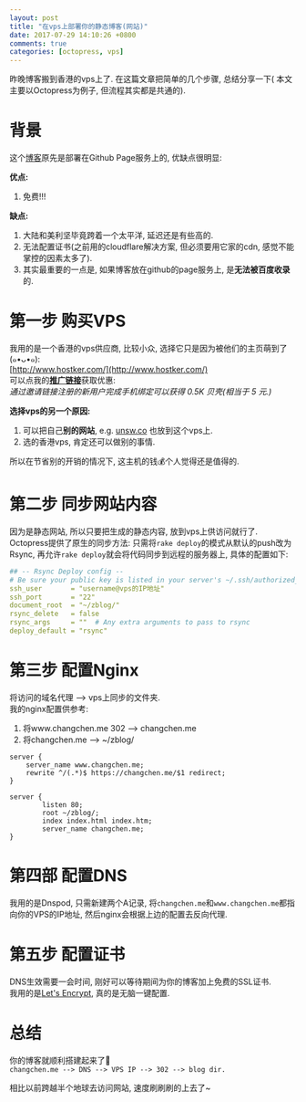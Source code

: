 ```yaml
---
layout: post
title: "在vps上部署你的静态博客(网站)"
date: 2017-07-29 14:10:26 +0800
comments: true
categories: [octopress, vps]
---
```


昨晚博客搬到香港的vps上了. 在这篇文章把简单的几个步骤, 总结分享一下( 本文主要以Octopress为例子, 但流程其实都是共通的).      
<img style="max-height:300px" class="lazy" data-original="/images/blog/170729_hoster/boost1.png">
<!--more-->
   






# 背景   
这个[博客](https://changchen.me)原先是部署在Github Page服务上的, 优缺点很明显:        

**优点:**  

1. 免费!!!

**缺点:** 

1. 大陆和美利坚毕竟跨着一个太平洋, 延迟还是有些高的.
2. 无法配置证书(之前用的cloudflare解决方案, 但必须要用它家的cdn, 感觉不能掌控的因素太多了).
3. 其实最重要的一点是, 如果博客放在github的page服务上, 是**无法被百度收录**的.    



# 第一步 购买VPS
我用的是一个香港的vps供应商, 比较小众, 选择它只是因为被他们的主页萌到了 (๑•ᴗ•๑):    
[http://www.hostker.com/](http://www.hostker.com/)     
可以点我的[**推广链接**](https://i.hostker.com/flag/8397)获取优惠:   
_通过邀请链接注册的新用户完成手机绑定可以获得 0.5K 贝壳(相当于 5 元.)_   
<img style="max-height:300px" class="lazy" data-original="/images/blog/170729_hoster/shell.png">   

**选择vps的另一个原因:**   

1. 可以把自己**别的网站**, e.g. [unsw.co](https://www.unsw.co) 也放到这个vps上.     
2. 选的香港vps, 肯定还可以做别的事情.    

所以在节省别的开销的情况下, 这主机的钱💰个人觉得还是值得的.    
<img style="max-height:200px" class="lazy" data-original="/images/blog/170729_hoster/server.png">



# 第二步 同步网站内容
因为是静态网站, 所以只要把生成的静态内容, 放到vps上供访问就行了.   
Octopress提供了原生的同步方法: 只需将`rake deploy`的模式从默认的push改为Rsync, 再允许`rake deploy`就会将代码同步到远程的服务器上, 具体的配置如下:   
```yaml
## -- Rsync Deploy config -- 
# Be sure your public key is listed in your server's ~/.ssh/authorized_keys file
ssh_user       = "username@vps的IP地址"
ssh_port       = "22"
document_root  = "~/zblog/"
rsync_delete   = false
rsync_args     = ""  # Any extra arguments to pass to rsync
deploy_default = "rsync"
```    



# 第三步 配置Nginx
将访问的域名代理 --> vps上同步的文件夹.    
我的nginx配置供参考:

1. 将www.changchen.me 302 --> changchen.me   
2. 将changchen.me --> ~/zblog/
```
server {
    server_name www.changchen.me;
    rewrite ^/(.*)$ https://changchen.me/$1 redirect;
}

server {
        listen 80;
        root ~/zblog/;
        index index.html index.htm;
        server_name changchen.me;
}
```


 
# 第四部 配置DNS
我用的是Dnspod, 只需新建两个A记录, 将`changchen.me`和`www.changchen.me`都指向你的VPS的IP地址, 然后nginx会根据上边的配置去反向代理.   



# 第五步 配置证书
DNS生效需要一会时间, 刚好可以等待期间为你的博客加上免费的SSL证书.    
我用的是[Let's Encrypt](https://certbot.eff.org/), 真的是无脑一键配置.   



# 总结
你的博客就顺利搭建起来了🎉    
`changchen.me --> DNS --> VPS IP --> 302 --> blog dir.`   

相比以前跨越半个地球去访问网站, 速度刷刷刷的上去了~   
<img style="max-height:300px" class="lazy" data-original="/images/blog/170729_hoster/boost1.png"><img style="max-height:300px" class="lazy" data-original="/images/blog/170729_hoster/boost2.png">   


